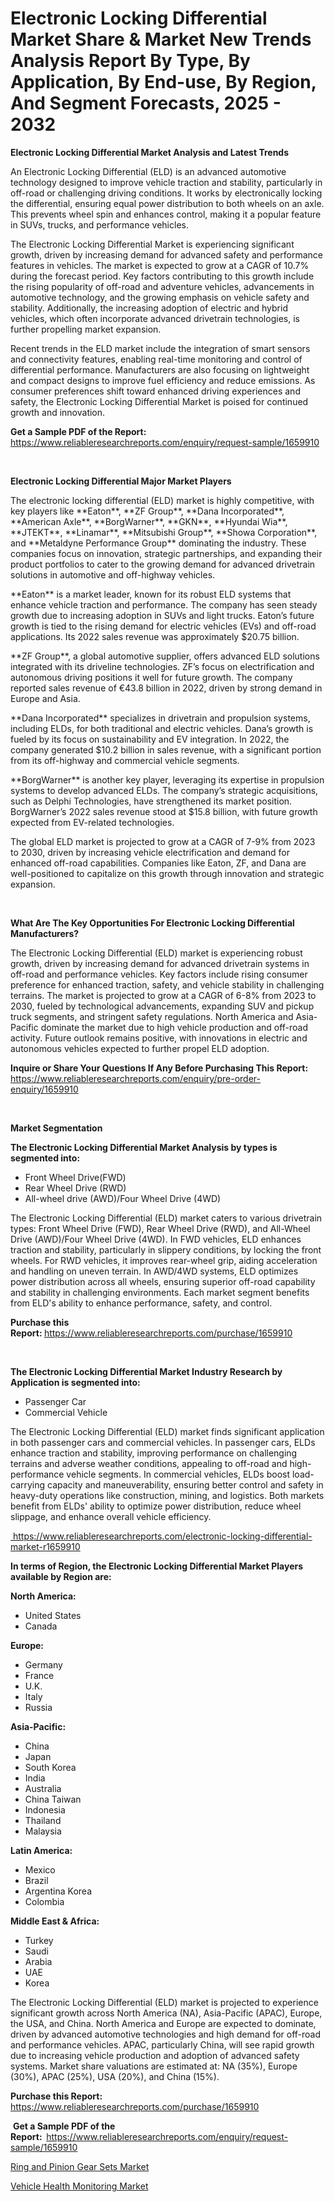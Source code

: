 <p><h1>Electronic Locking Differential Market Share & Market New Trends Analysis Report By Type, By Application, By End-use, By Region, And Segment Forecasts, 2025 - 2032</h1></p><p><strong>Electronic Locking Differential Market Analysis and Latest Trends</strong></p>
<p><p>An Electronic Locking Differential (ELD) is an advanced automotive technology designed to improve vehicle traction and stability, particularly in off-road or challenging driving conditions. It works by electronically locking the differential, ensuring equal power distribution to both wheels on an axle. This prevents wheel spin and enhances control, making it a popular feature in SUVs, trucks, and performance vehicles.</p><p>The Electronic Locking Differential Market is experiencing significant growth, driven by increasing demand for advanced safety and performance features in vehicles. The market is expected to grow at a CAGR of 10.7% during the forecast period. Key factors contributing to this growth include the rising popularity of off-road and adventure vehicles, advancements in automotive technology, and the growing emphasis on vehicle safety and stability. Additionally, the increasing adoption of electric and hybrid vehicles, which often incorporate advanced drivetrain technologies, is further propelling market expansion.</p><p>Recent trends in the ELD market include the integration of smart sensors and connectivity features, enabling real-time monitoring and control of differential performance. Manufacturers are also focusing on lightweight and compact designs to improve fuel efficiency and reduce emissions. As consumer preferences shift toward enhanced driving experiences and safety, the Electronic Locking Differential Market is poised for continued growth and innovation.</p></p>
<p><strong>Get a Sample PDF of the Report:&nbsp;</strong> <a href="https://www.reliableresearchreports.com/enquiry/request-sample/1659910?utm_campaign=83&utm_medium=2&utm_source=Github&utm_content=ia&utm_term=22012025&utm_id=electronic-locking-differential">https://www.reliableresearchreports.com/enquiry/request-sample/1659910</a></p>
<p>&nbsp;</p>
<p><strong>Electronic Locking Differential Major Market Players</strong></p>
<p><p>The electronic locking differential (ELD) market is highly competitive, with key players like **Eaton**, **ZF Group**, **Dana Incorporated**, **American Axle**, **BorgWarner**, **GKN**, **Hyundai Wia**, **JTEKT**, **Linamar**, **Mitsubishi Group**, **Showa Corporation**, and **Metaldyne Performance Group** dominating the industry. These companies focus on innovation, strategic partnerships, and expanding their product portfolios to cater to the growing demand for advanced drivetrain solutions in automotive and off-highway vehicles.</p><p>**Eaton** is a market leader, known for its robust ELD systems that enhance vehicle traction and performance. The company has seen steady growth due to increasing adoption in SUVs and light trucks. Eaton’s future growth is tied to the rising demand for electric vehicles (EVs) and off-road applications. Its 2022 sales revenue was approximately $20.75 billion.</p><p>**ZF Group**, a global automotive supplier, offers advanced ELD solutions integrated with its driveline technologies. ZF’s focus on electrification and autonomous driving positions it well for future growth. The company reported sales revenue of €43.8 billion in 2022, driven by strong demand in Europe and Asia.</p><p>**Dana Incorporated** specializes in drivetrain and propulsion systems, including ELDs, for both traditional and electric vehicles. Dana’s growth is fueled by its focus on sustainability and EV integration. In 2022, the company generated $10.2 billion in sales revenue, with a significant portion from its off-highway and commercial vehicle segments.</p><p>**BorgWarner** is another key player, leveraging its expertise in propulsion systems to develop advanced ELDs. The company’s strategic acquisitions, such as Delphi Technologies, have strengthened its market position. BorgWarner’s 2022 sales revenue stood at $15.8 billion, with future growth expected from EV-related technologies.</p><p>The global ELD market is projected to grow at a CAGR of 7-9% from 2023 to 2030, driven by increasing vehicle electrification and demand for enhanced off-road capabilities. Companies like Eaton, ZF, and Dana are well-positioned to capitalize on this growth through innovation and strategic expansion.</p></p>
<p>&nbsp;</p>
<p><strong>What Are The Key Opportunities For Electronic Locking Differential Manufacturers?</strong></p>
<p><p>The Electronic Locking Differential (ELD) market is experiencing robust growth, driven by increasing demand for advanced drivetrain systems in off-road and performance vehicles. Key factors include rising consumer preference for enhanced traction, safety, and vehicle stability in challenging terrains. The market is projected to grow at a CAGR of 6-8% from 2023 to 2030, fueled by technological advancements, expanding SUV and pickup truck segments, and stringent safety regulations. North America and Asia-Pacific dominate the market due to high vehicle production and off-road activity. Future outlook remains positive, with innovations in electric and autonomous vehicles expected to further propel ELD adoption.</p></p>
<p><strong>Inquire or Share Your Questions If Any Before Purchasing This Report:</strong> <a href="https://www.reliableresearchreports.com/enquiry/pre-order-enquiry/1659910?utm_campaign=83&utm_medium=2&utm_source=Github&utm_content=ia&utm_term=22012025&utm_id=electronic-locking-differential">https://www.reliableresearchreports.com/enquiry/pre-order-enquiry/1659910</a></p>
<p>&nbsp;</p>
<p><strong>Market Segmentation</strong></p>
<p><strong>The Electronic Locking Differential Market Analysis by types is segmented into:</strong></p>
<p><ul><li>Front Wheel Drive(FWD)</li><li>Rear Wheel Drive (RWD)</li><li>All-wheel drive (AWD)/Four Wheel Drive (4WD)</li></ul></p>
<p><p>The Electronic Locking Differential (ELD) market caters to various drivetrain types: Front Wheel Drive (FWD), Rear Wheel Drive (RWD), and All-Wheel Drive (AWD)/Four Wheel Drive (4WD). In FWD vehicles, ELD enhances traction and stability, particularly in slippery conditions, by locking the front wheels. For RWD vehicles, it improves rear-wheel grip, aiding acceleration and handling on uneven terrain. In AWD/4WD systems, ELD optimizes power distribution across all wheels, ensuring superior off-road capability and stability in challenging environments. Each market segment benefits from ELD's ability to enhance performance, safety, and control.</p></p>
<p><strong>Purchase this Report:&nbsp;</strong><a href="https://www.reliableresearchreports.com/purchase/1659910?utm_campaign=83&utm_medium=2&utm_source=Github&utm_content=ia&utm_term=22012025&utm_id=electronic-locking-differential">https://www.reliableresearchreports.com/purchase/1659910</a></p>
<p>&nbsp;</p>
<p><strong>The Electronic Locking Differential Market Industry Research by Application is segmented into:</strong></p>
<p><ul><li>Passenger Car</li><li>Commercial Vehicle</li></ul></p>
<p><p>The Electronic Locking Differential (ELD) market finds significant application in both passenger cars and commercial vehicles. In passenger cars, ELDs enhance traction and stability, improving performance on challenging terrains and adverse weather conditions, appealing to off-road and high-performance vehicle segments. In commercial vehicles, ELDs boost load-carrying capacity and maneuverability, ensuring better control and safety in heavy-duty operations like construction, mining, and logistics. Both markets benefit from ELDs' ability to optimize power distribution, reduce wheel slippage, and enhance overall vehicle efficiency.</p></p>
<p><a href="https://www.reliableresearchreports.com/electronic-locking-differential-market-r1659910?utm_campaign=83&utm_medium=2&utm_source=Github&utm_content=ia&utm_term=22012025&utm_id=electronic-locking-differential">&nbsp;https://www.reliableresearchreports.com/electronic-locking-differential-market-r1659910</a></p>
<p><strong>In terms of Region, the Electronic Locking Differential Market Players available by Region are:</strong></p>
<p>
    <p> <strong> North America: </strong>
        <ul>
            <li>United States</li>
            <li>Canada</li>
        </ul>
        </p> 
    <p> <strong> Europe: </strong>
        <ul>
            <li>Germany</li>
            <li>France</li>
            <li>U.K.</li>
            <li>Italy</li>
            <li>Russia</li>
        </ul>
        </p> 
    <p> <strong> Asia-Pacific: </strong>
        <ul>
            <li>China</li>
            <li>Japan</li>
            <li>South Korea</li>
            <li>India</li>
            <li>Australia</li>
            <li>China Taiwan</li>
            <li>Indonesia</li>
            <li>Thailand</li>
            <li>Malaysia</li>
        </ul>
        </p> 
    <p> <strong> Latin America: </strong>
        <ul>
            <li>Mexico</li>
            <li>Brazil</li>
            <li>Argentina Korea</li>
            <li>Colombia</li>
        </ul>
        </p> 
    <p> <strong> Middle East & Africa: </strong>
        <ul>
            <li>Turkey</li>
            <li>Saudi</li>
            <li>Arabia</li>
            <li>UAE</li>
            <li>Korea</li>
        </ul>
    </p>
    </p>
<p><p>The Electronic Locking Differential (ELD) market is projected to experience significant growth across North America (NA), Asia-Pacific (APAC), Europe, the USA, and China. North America and Europe are expected to dominate, driven by advanced automotive technologies and high demand for off-road and performance vehicles. APAC, particularly China, will see rapid growth due to increasing vehicle production and adoption of advanced safety systems. Market share valuations are estimated at: NA (35%), Europe (30%), APAC (25%), USA (20%), and China (15%).</p></p>
<p><strong>Purchase this Report: </strong><a href="https://www.reliableresearchreports.com/purchase/1659910?utm_campaign=83&utm_medium=2&utm_source=Github&utm_content=ia&utm_term=22012025&utm_id=electronic-locking-differential">https://www.reliableresearchreports.com/purchase/1659910</a></p>
<p>&nbsp;<strong>Get a Sample PDF of the Report:&nbsp;&nbsp;</strong><a href="https://www.reliableresearchreports.com/enquiry/request-sample/1659910?utm_campaign=83&utm_medium=2&utm_source=Github&utm_content=ia&utm_term=22012025&utm_id=electronic-locking-differential">https://www.reliableresearchreports.com/enquiry/request-sample/1659910</a></p>
<p><strong></strong></p>
<p><p><a href="https://github.com/mharielmesa/Market-Research-Report-List-5/blob/main/ring-and-pinion-gear-sets-market.md?utm_campaign=83&utm_medium=2&utm_source=Github&utm_content=ia&utm_term=22012025&utm_id=electronic-locking-differential">Ring and Pinion Gear Sets Market</a></p><p><a href="https://github.com/siobhanbusker813/Market-Research-Report-List-1/blob/main/vehicle-health-monitoring-market.md?utm_campaign=83&utm_medium=2&utm_source=Github&utm_content=ia&utm_term=22012025&utm_id=electronic-locking-differential">Vehicle Health Monitoring Market</a></p></p>
